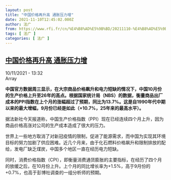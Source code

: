 ```yaml
---
layout: post
title: "中国价格再升高 通胀压力增"
date: 2021-11-10T12:45:02.000Z
author: 法广
from: https://www.rfi.fr/cn/%E4%B8%AD%E5%9B%BD/20211110-%E4%B8%AD%E5%9B%BD%E4%BB%B7%E6%A0%BC%E5%86%8D%E5%8D%87%E9%AB%98-%E9%80%9A%E8%83%80%E5%8E%8B%E5%8A%9B%E5%A2%9E
tags: [ 法广 ]
categories: [ 法广 ]
---
```

<!--1636548302000-->
[中国价格再升高 通胀压力增](https://www.rfi.fr/cn/%E4%B8%AD%E5%9B%BD/20211110-%E4%B8%AD%E5%9B%BD%E4%BB%B7%E6%A0%BC%E5%86%8D%E5%8D%87%E9%AB%98-%E9%80%9A%E8%83%80%E5%8E%8B%E5%8A%9B%E5%A2%9E)
------

<div>
<div>10/11/2021 - 13:32</div>Array<p><strong>                    中国官方数据周三显示，在大宗商品价格飙升和电力短缺的情况下，中国10月份的生产价格上升至26年的高点。根据国家统计局（NBS）的数据，衡量商品出厂成本的PPI指数在上个月的涨幅超过了预期，同比为13.7%。这是自1990年代中期以来的最大增幅，9月份已经是如此（+10.7%，25年来的最高水平）。                </strong></p><div >                    <p>据法新社今天报道称，中国生产价格指数（PPI）现在已经连续四个月上升，因为商品价格高涨对公司的生产成本造成了很大的压力。</p><p>世界上一些地方取消了对新冠疫情的限制，促进了能源需求，而中国为实现其环境目标的努力加剧了供应困难。近几个月来，由于化石燃料价格飙升和限制排放的配给，发电厂缺乏煤炭，中国多个地区一直在经历电力短缺。</p><p>同时，消费价格指数（CPI），即衡量消费通货膨胀的主要指标，在经历了四个月的放缓之后，在10月份上升。上个月的同比增长率为+1.5%，高于9月份的+0.7%，也高于彭博社调查的一组分析师的预期。</p>                                            <div data-selfpromo-newsletter>    </div>    <div data-selfpromo-app>    </div>                </div>
</div>
